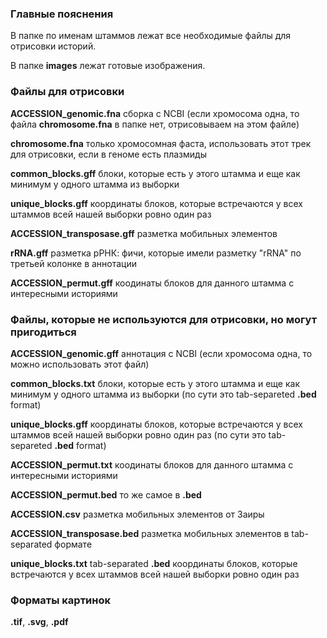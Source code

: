 ### Главные пояснения

В папке по именам штаммов лежат все необходимые файлы для отрисовки историй.

В папке **images** лежат готовые изображения.

### Файлы для отрисовки

**ACCESSION_genomic.fna** сборка с NCBI (если хромосома одна, то файла **chromosome.fna** в папке нет, отрисовываем на этом файле)

**chromosome.fna** только хромосомная фаста, использовать этот трек для отрисовки, если в геноме есть плазмиды

**common_blocks.gff** блоки, которые есть у этого штамма и еще как минимум у одного штамма из выборки

**unique_blocks.gff** координаты блоков, которые встречаются у всех штаммов всей нашей выборки ровно один раз

**ACCESSION_transposase.gff** разметка мобильных элементов

**rRNA.gff** разметка рРНК: фичи, которые имели разметку "rRNA" по третьей колонке в аннотации

**ACCESSION_permut.gff** коодинаты блоков для данного штамма с интересными историями


### Файлы, которые не используются для отрисовки, но могут пригодиться

**ACCESSION_genomic.gff** аннотация с NCBI (если хромосома одна, то можно использовать этот файл)

**common_blocks.txt** блоки, которые есть у этого штамма и еще как минимум у одного штамма из выборки (по сути это tab-separeted **.bed** format)

**unique_blocks.gff** координаты блоков, которые встречаются у всех штаммов всей нашей выборки ровно один раз (по сути это tab-separeted **.bed** format)

**ACCESSION_permut.txt** коодинаты блоков для данного штамма с интересными историями

**ACCESSION_permut.bed** то же самое в **.bed**

**ACCESSION.csv** разметка мобильных элементов от Заиры

**ACCESSION_transposase.bed** разметка мобильных элементов в tab-separated формате

**unique_blocks.txt** tab-separated **.bed** координаты блоков, которые встречаются у всех штаммов всей нашей выборки ровно один раз


### Форматы картинок

**.tif**, **.svg**, **.pdf**
